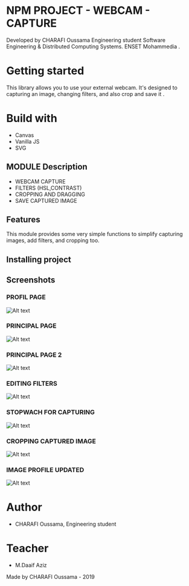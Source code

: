 # NPM PROJECT - WEBCAM - CAPTURE

Developed by CHARAFI Oussama 
Engineering student
Software Engineering & Distributed Computing Systems.
ENSET Mohammedia .

# Getting started

This library allows you to use your external webcam. It's designed to capturing an image, changing filters, and also crop and save it . 

# Build with

* Canvas
* Vanilla JS
* SVG

## MODULE Description

* WEBCAM CAPTURE
* FILTERS (HSL,CONTRAST)
* CROPPING AND DRAGGING
* SAVE CAPTURED IMAGE

## Features
This module provides some very simple functions to simplify capturing images, add filters, and cropping too.

## Installing project



## Screenshots

### PROFIL PAGE

![Alt text](https://i.ibb.co/hgwtfLq/2.jpg)

### PRINCIPAL PAGE

![Alt text](https://i.ibb.co/QHMDv7c/projet2.jpg)

### PRINCIPAL PAGE 2

![Alt text](https://i.ibb.co/Fx6Z3Q8/3.jpg)

### EDITING FILTERS

![Alt text](https://i.ibb.co/CVTwM1L/4.jpg)

### STOPWACH FOR CAPTURING

![Alt text](https://i.ibb.co/Cv4gr2f/5.jpg)

### CROPPING CAPTURED IMAGE

![Alt text](https://i.ibb.co/k6pnV6w/6.jpg)

### IMAGE PROFILE UPDATED

![Alt text](https://i.ibb.co/VMWXz50/7.jpg)


# Author
* CHARAFI Oussama, Engineering student

# Teacher
* M.Daaif Aziz

Made by CHARAFI Oussama - 2019


